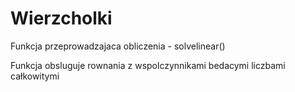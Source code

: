 # Wierzcholki

Funkcja przeprowadzajaca obliczenia - solvelinear()

Funkcja obsluguje rownania z wspolczynnikami bedacymi liczbami całkowitymi
